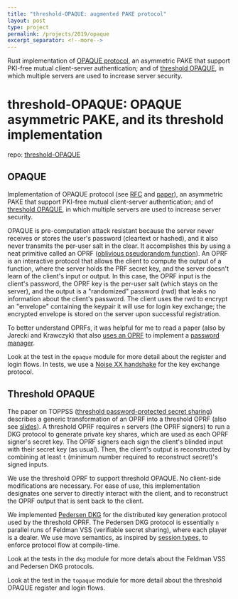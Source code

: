 ```yaml
---
title: "threshold-OPAQUE: augmented PAKE protocol"
layout: post 
type: project 
permalink: /projects/2019/opaque
excerpt_separator: <!--more-->
---
```

Rust implementation of [OPAQUE protocol](https://tools.ietf.org/html/draft-krawczyk-cfrg-opaque-03), an asymmetric PAKE that support PKI-free mutual client-server authentication; and of [threshold OPAQUE](https://eprint.iacr.org/2017/363.pdf), in which multiple servers are used to increase server security.

<!--more-->

# threshold-OPAQUE: OPAQUE asymmetric PAKE, and its threshold implementation
repo: [threshold-OPAQUE](https://github.com/mmou/threshold-OPAQUE)

## OPAQUE

Implementation of OPAQUE protocol (see [RFC](https://tools.ietf.org/html/draft-krawczyk-cfrg-opaque-03) and [paper](https://eprint.iacr.org/2018/163.pdf)), an asymmetric PAKE that support PKI-free mutual client-server authentication; and of [threshold OPAQUE](https://eprint.iacr.org/2017/363.pdf), in which multiple servers are used to increase server security.

OPAQUE is pre-computation attack resistant because the server never receives or stores the user's password (cleartext or hashed), and it also never transmits the per-user salt in the clear. It accomplishes this by using a neat primitive called an OPRF ([oblivious pseudorandom function](https://tools.ietf.org/html/draft-sullivan-cfrg-voprf-03)). An OPRF is an interactive protocol that allows the client to compute the output of a function, where the server holds the PRF secret key, and the server doesn't learn of the client's input or output. In this case, the OPRF input is the client's password, the OPRF key is the per-user salt (which stays on the server), and the output is a "randomized" password (rwd) that leaks no information about the client's password. The client uses the rwd to encrypt an "envelope" containing the keypair it will use for login key exchange; the encrypted envelope is stored on the server upon successful registration.

To better understand OPRFs, it was helpful for me to read a paper (also by Jarecki and Krawczyk) that also [uses an OPRF](https://blog.devolutions.net/2018/09/what-are-sphinx-and-de-pake) to implement a [password manager](https://eprint.iacr.org/2018/695).

Look at the test in the `opaque` module for more detail about the register and login flows. In tests, we use a [Noise XX handshake](https://noiseprotocol.org/noise.html#interactive-handshake-patterns-fundamental) for the key exchange protocol.


## Threshold OPAQUE

The paper on TOPPSS ([threshold password-protected secret sharing](https://eprint.iacr.org/2017/363.pdf)) describes a generic transformation of an OPRF into a threshold OPRF (also see [slides](https://csrc.nist.gov/CSRC/media/Presentations/Threshold-Cryptography-Ready-for-Prime-Time/images-media/krawczyk-hugo-keynote-NTCW19.pdf)).  A threshold OPRF requires `n` servers (the OPRF signers) to run a DKG protocol to generate private key shares, which are used as each OPRF signer's secret key. The OPRF signers each sign the client's blinded input with their secret key (as usual). Then, the client's output is reconstructed by combining at least `t` (minimum number required to reconstruct secret)'s signed inputs.

We use the threshold OPRF to support threshold OPAQUE. No client-side modifications are necessary. For ease of use, this implementation designates one server to directly interact with the client, and to reconstruct the OPRF output that is sent back to the client. 

We implemented [Pedersen DKG](https://pdfs.semanticscholar.org/642b/d1bbc86c7750cef9fa770e9e4ba86bd49eb9.pdf) for the distributed key generation protocol used by the threshold OPRF. The Pedersen DKG protocol is essentially `n` parallel runs of Feldman VSS (verifiable secret sharing), where each player is a dealer. We use move semantics, as inspired by [session types](https://blog.chain.com/bulletproof-multi-party-computation-in-rust-with-session-types-b3da6e928d5d), to enforce protocol flow at compile-time.

Look at the tests in the `dkg` module for more detals about the Feldman VSS and Pedersen DKG protocols. 

Look at the test in the `topaque` module for more detail about the threshold OPAQUE register and login flows.
